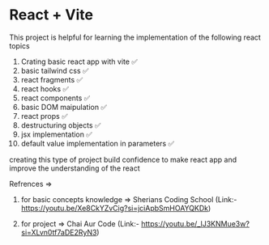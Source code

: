 # React + Vite

This project is helpful for learning the implementation of the following react topics 

1. Crating basic react app with vite ✅
2. basic tailwind css ✅
3. react fragments ✅
4. react hooks ✅
5. react components ✅
6. basic DOM maipulation ✅
7. react props ✅
8. destructuring objects ✅
9. jsx implementation ✅
10. default value implementation in parameters ✅


creating this type of project build confidence to make react app and improve the understanding of the react  


Refrences =>
1. for basic concepts knowledge =>
   Sherians Coding School (Link:- https://youtu.be/Xe8CkYZvCig?si=jciApbSmHOAYQKDk)

2. for project =>
 Chai Aur Code (Link:- https://youtu.be/_lJ3KNMue3w?si=XLvn0tf7aDE2RyN3)
